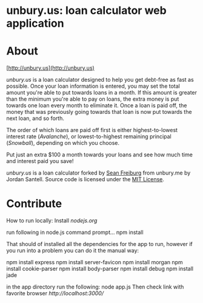 unbury.us: loan calculator web application
=================================================

# About
[http://unbury.us](http://unbury.us)

*unbury.us* is a loan calculator designed to help you get debt-free as fast as possible. Once your loan information is entered, you may set the total amount you're able to put towards loans in a month. If this amount is greater than the minimum you're able to pay on loans, the extra money is put towards one loan every month to eliminate it. Once a loan is paid off, the money that was previously going towards that loan is now put towards the next loan, and so forth.

The order of which loans are paid off first is either highest-to-lowest interest rate (*Avalanche*), or lowest-to-highest remaining principal (*Snowball*), depending on which you choose.

Put just an extra $100 a month towards your loans and see how much time and interest paid you save!

*unbury.us* is a loan calculator forked by [Sean Freiburg](http://www.seanfreiburg.com) from unbury.me by Jordan Santell. Source code is licensed under the [MIT License](http://opensource.org/licenses/mit-license.php).

# Contribute

How to run locally:
Install *nodejs.org*

run following in node.js command prompt...
npm install 

That should of installed all the dependencies for the app to run, however if you run into a problem you can do it the manual way:

npm install express 
npm install server-favicon
npm install morgan
npm install cookie-parser
npm install body-parser
npm install debug
npm install jade

in the app directory run the following:
node app.js
Then check link with favorite browser *http://localhost:3000/*

